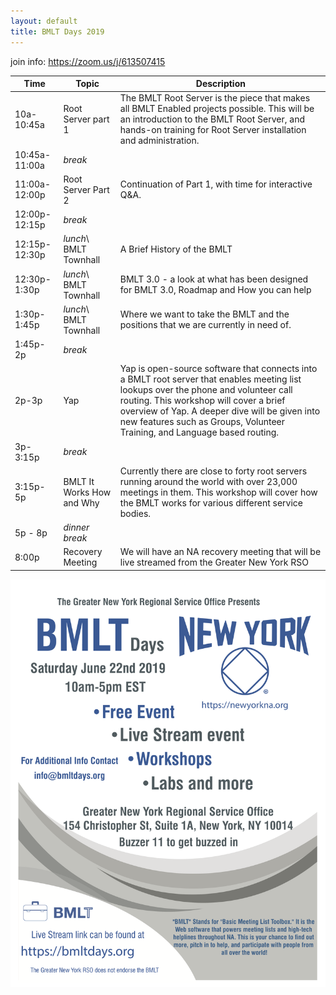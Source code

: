 ```yaml
---
layout: default
title: BMLT Days 2019
---
```


join info: https://zoom.us/j/613507415

| Time  | Topic   | Description  |
|---|---|---|
| 10a-10:45a  | Root Server part 1  | The BMLT Root Server is the piece that makes all BMLT Enabled projects possible. This will be an introduction to the BMLT Root Server, and hands-on training for Root Server installation and administration. |
| 10:45a-11:00a  | *break* |   | 
| 11:00a-12:00p  | Root Server Part 2  | Continuation of Part 1, with time for interactive Q&A.  | 
| 12:00p-12:15p | *break* |   | 
| 12:15p-12:30p  |  *lunch*\ BMLT Townhall  | A Brief History of the BMLT |
| 12:30p-1:30p  | *lunch*\ BMLT Townhall  | BMLT 3.0 - a look at what has been designed for BMLT 3.0, Roadmap and How you can help |
| 1:30p-1:45p  | *lunch*\ BMLT Townhall  | Where we want to take the BMLT and the positions that we are currently in need of.  | 
| 1:45p-2p  | *break* |   | 
| 2p-3p  | Yap  | Yap is open-source software that connects into a BMLT root server that enables meeting list lookups over the phone and volunteer call routing.   This workshop will cover a brief overview of Yap.  A deeper dive will be given into new features such as Groups, Volunteer Training, and Language based routing.    | 
| 3p-3:15p  | *break* |   | 
| 3:15p-5p  | BMLT It Works How and Why  | Currently there are close to forty root servers running around the world with over 23,000 meetings in them. This workshop will cover how the BMLT works for various different service bodies. |
| 5p - 8p | *dinner break* 
| 8:00p | Recovery Meeting | We will have an NA recovery meeting that will be live streamed from the Greater New York RSO  | 

![flyer](flyer.png "Flyer")
